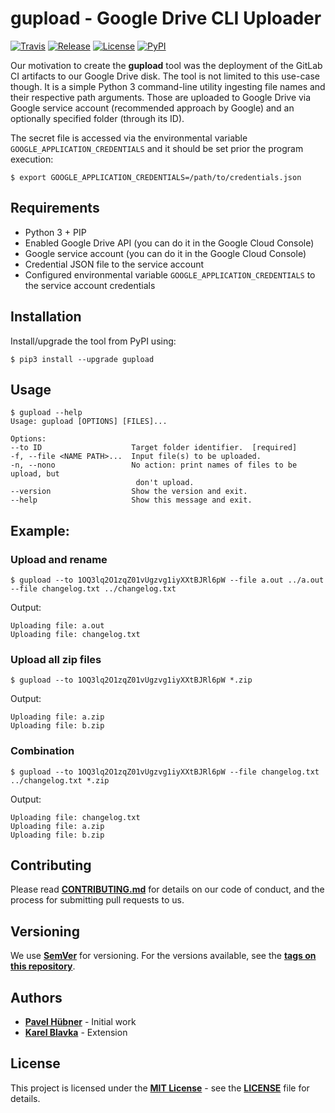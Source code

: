 # gupload - Google Drive CLI Uploader

[![Travis](https://img.shields.io/travis/hardwario/gupload/master.svg)](https://travis-ci.org/hardwario/gupload)
[![Release](https://img.shields.io/github/release/hardwario/gupload.svg)](https://github.com/hardwario/gupload/releases)
[![License](https://img.shields.io/github/license/hardwario/gupload.svg)](https://github.com/hardwario/gupload/blob/master/LICENSE)
[![PyPI](https://img.shields.io/pypi/v/gupload.svg)](https://pypi.org/project/gupload/)


Our motivation to create the **gupload** tool was the deployment of the GitLab CI artifacts to our Google Drive disk. The tool is not limited to this use-case though. It is a simple Python 3 command-line utility ingesting file names and their respective path arguments. Those are uploaded to Google Drive via Google service account (recommended approach by Google) and an optionally specified folder (through its ID).

The secret file is accessed via the environmental variable `GOOGLE_APPLICATION_CREDENTIALS` and it should be set prior the program execution:

    $ export GOOGLE_APPLICATION_CREDENTIALS=/path/to/credentials.json

## Requirements

* Python 3 + PIP
* Enabled Google Drive API (you can do it in the Google Cloud Console)
* Google service account (you can do it in the Google Cloud Console)
* Credential JSON file to the service account
* Configured environmental variable `GOOGLE_APPLICATION_CREDENTIALS` to the service account credentials

## Installation

Install/upgrade the tool from PyPI using:

    $ pip3 install --upgrade gupload

## Usage

    $ gupload --help
    Usage: gupload [OPTIONS] [FILES]...

    Options:
    --to ID                    Target folder identifier.  [required]
    -f, --file <NAME PATH>...  Input file(s) to be uploaded.
    -n, --nono                 No action: print names of files to be upload, but
                                don't upload.
    --version                  Show the version and exit.
    --help                     Show this message and exit.


## Example:

### Upload and rename

    $ gupload --to 1OQ3lq2O1zqZ01vUgzvg1iyXXtBJRl6pW --file a.out ../a.out --file changelog.txt ../changelog.txt

Output:

    Uploading file: a.out
    Uploading file: changelog.txt


### Upload all zip files

    $ gupload --to 1OQ3lq2O1zqZ01vUgzvg1iyXXtBJRl6pW *.zip

Output:

    Uploading file: a.zip
    Uploading file: b.zip

### Combination

    $ gupload --to 1OQ3lq2O1zqZ01vUgzvg1iyXXtBJRl6pW --file changelog.txt ../changelog.txt *.zip

Output:

    Uploading file: changelog.txt
    Uploading file: a.zip
    Uploading file: b.zip

## Contributing

Please read [**CONTRIBUTING.md**](https://github.com/hardwario/gupload/blob/master/CONTRIBUTING.md) for details on our code of conduct, and the process for submitting pull requests to us.

## Versioning

We use [**SemVer**](https://semver.org/) for versioning. For the versions available, see the [**tags on this repository**](https://github.com/hardwario/gupload/tags).

## Authors

* [**Pavel Hübner**](https://github.com/hubpav) - Initial work
* [**Karel Blavka**](https://github.com/blavka) - Extension

## License

This project is licensed under the [**MIT License**](https://opensource.org/licenses/MIT/) - see the [**LICENSE**](https://github.com/hardwario/gupload/blob/master/LICENSE) file for details.
